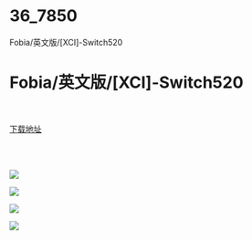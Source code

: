 # 36_7850
Fobia/英文版/[XCI]-Switch520
# Fobia/英文版/[XCI]-Switch520
 <br/></br>
[下载地址](https://www.switch520.cc/article/7850 "下载地址")
<br/></br>

<p><strong><span style="color:#D9D9D9">&nbsp;</span></strong></p>
<p><img src="https://www.switch520.cc/muke_img/upload_art_editor_20201214-1_bc5dd5171973ce5c355ac3d1d8020b61.jpg"></p>
<p><img src="https://www.switch520.cc/muke_img/upload_art_editor_20201214-1_9c4447abd51c57d719882eb5b351617a.jpg"></p>
<p><img src="https://www.switch520.cc/muke_img/upload_art_editor_20201214-1_f4f1f3259a78d70b4e84b0d725efabee.jpg"></p>
<p><img src="https://www.switch520.cc/muke_img/upload_art_editor_20201214-1_4f8ab13ccb7481bcbbd46de623e7a833.jpg"></p>
<p><strong><span style="color:#D9D9D9"></span></strong></p>
<p><strong><span style="color:#D9D9D9">&nbsp;</span></strong></p>
<p><strong><span style="color:#D9D9D9">&nbsp;</span></strong></p>
